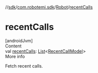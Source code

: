 //[sdk](../../../index.md)/[com.robotemi.sdk](../index.md)/[Robot](index.md)/[recentCalls](recent-calls.md)



# recentCalls  
[androidJvm]  
Content  
val [recentCalls](recent-calls.md): [List](https://kotlinlang.org/api/latest/jvm/stdlib/kotlin.collections/-list/index.html)<[RecentCallModel](../../com.robotemi.sdk.model/-recent-call-model/index.md)>  
More info  


Fetch recent calls.

  



